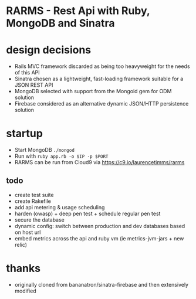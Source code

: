 # RARMS - Rest Api with Ruby, MongoDB and Sinatra

# design decisions
- Rails MVC framework discarded as being too heavyweight for the needs of this API
- Sinatra chosen as a lightweight, fast-loading framework suitable for a JSON REST API
- MongoDB selected with support from the Mongoid gem for ODM solution
- Firebase considered as an alternative dynamic JSON/HTTP persistence solution 

# startup
- Start MongoDB `./mongod`
- Run with `ruby app.rb -o $IP -p $PORT`
- RARMS can be run from Cloud9 via https://c9.io/laurencetimms/rarms

## todo
- create test suite
- create Rakefile
- add api metering & usage scheduling
- harden (owasp) + deep pen test + schedule regular pen test 
- secure the database
- dynamic config: switch between production and dev databases based on host url
- embed metrics across the api and ruby vm (ie metrics-jvm-jars + new relic)

# thanks
- originally cloned from bananatron/sinatra-firebase and then extensively modified
